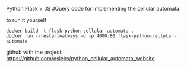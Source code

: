 Python Flask + JS JQuery code for implementing the cellular automata.

to run it yourself 
```console
docker build -t flask-python-cellular-automata .
docker run --restart=always -d -p 4000:80 flask-python-cellular-automata
```

github with the project: https://github.com/osieks/python_cellular_automata_website
